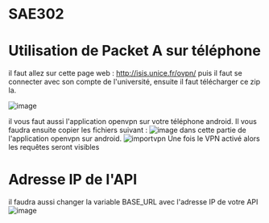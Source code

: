 # SAE302

# Utilisation de Packet A sur téléphone

il faut allez sur cette page web : 
http://isis.unice.fr/ovpn/
puis il faut se connecter avec son compte de l'université, ensuite il faut télécharger ce zip la.

![image](https://github.com/Exarven15/SAE302/assets/82619002/62462c81-7a4b-4ca4-a1a7-55fb9e300139)

il vous faut aussi l'application openvpn sur votre téléphone android.
Il vous faudra ensuite copier les fichiers suivant : ![image](https://github.com/Exarven15/SAE302/assets/82619002/c7773d18-ef59-4fc2-b68a-efa2dec17535) 
dans cette partie de l'application openvpn sur android.
![importvpn](https://github.com/Exarven15/SAE302/assets/82619002/57b8474f-1a1d-40cb-9cb5-7f1b5e5fdd06)
Une fois le VPN activé alors les requêtes seront visibles

# Adresse IP de l'API
il faudra aussi changer la variable BASE_URL avec l'adresse IP de votre API
![image](https://github.com/Exarven15/SAE302/assets/82619002/fe5644f4-5951-436b-913d-d2386709172f)
